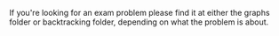 If you're looking for an exam problem please find it at either the graphs folder or backtracking folder, depending on what the problem is about.
